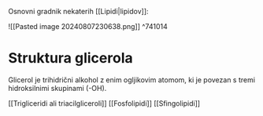 Osnovni gradnik nekaterih [[Lipidi|lipidov]]:

![[Pasted image 20240807230638.png]] ^741014

# Struktura glicerola
Glicerol je trihidrični alkohol z enim ogljikovim atomom, ki je povezan s tremi hidroksilnimi skupinami (-OH).

[[Trigliceridi ali triacilgliceroli]]
[[Fosfolipidi]]
[[Sfingolipidi]]